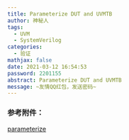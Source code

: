 ```yaml
---
title: Parameterize DUT and UVMTB
author: 神秘人
tags:
  - UVM
  - SystemVerilog
categories:
  - 验证
mathjax: false
date: 2021-03-12 16:54:53
password: 2201155
abstract: Parameterize DUT and UVMTB
message: ~友情QQ红包，发送密码~
---
```


### 参考附件：
[parameterize](parameterize-DUT&&UVMTB.zip)

